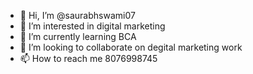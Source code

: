 - 👋 Hi, I’m @saurabhswami07
- 👀 I’m interested in digital marketing 
- 🌱 I’m currently learning BCA
- 💞️ I’m looking to collaborate on degital marketing work
- 📫 How to reach me 8076998745

<!---
saurabhswami07/saurabhswami07 is a ✨ special ✨ repository because its `README.md` (this file) appears on your GitHub profile.
You can click the Preview link to take a look at your changes.
--->

